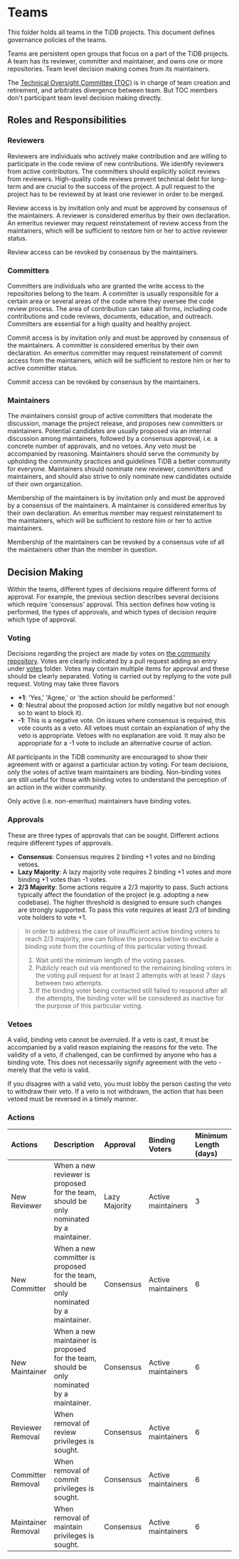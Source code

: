 # Teams

This folder holds all teams in the TiDB projects. This document defines governance policies of the teams.

Teams are persistent open groups that focus on a part of the TiDB projects. A team has its reviewer, committer and maintainer, and owns one or more repositories. Team level decision making comes from its maintainers.

The [Technical Oversight Committee (TOC)](/toc/README.md) is in charge of team creation and retirement, and arbitrates divergence between team. But TOC members don't participant team level decision making directly.

## Roles and Responsibilities

### Reviewers

Reviewers are individuals who actively make contribution and are willing to participate in the code review of new contributions. We identify reviewers from active contributors. The committers should explicitly solicit reviews from reviewers. High-quality code reviews prevent technical debt for long-term and are crucial to the success of the project. A pull request to the project has to be reviewed by at least one reviewer in order to be merged.

Review access is by invitation only and must be approved by consensus of the maintainers. A reviewer is considered emeritus by their own declaration. An emeritus reviewer may request reinstatement of review access from the maintainers, which will be sufficient to restore him or her to active reviewer status.

Review access can be revoked by consensus by the maintainers.

### Committers

Committers are individuals who are granted the write access to the repositories belong to the team. A committer is usually responsible for a certain area or several areas of the code where they oversee the code review process. The area of contribution can take all forms, including code contributions and code reviews, documents, education, and outreach. Committers are essential for a high quality and healthy project.

Commit access is by invitation only and must be approved by consensus of the maintainers. A committer is considered emeritus by their own declaration. An emeritus committer may request reinstatement of commit access from the maintainers, which will be sufficient to restore him or her to active committer status.

Commit access can be revoked by consensus by the maintainers.

### Maintainers

The maintainers consist group of active committers that moderate the discussion, manage the project release, and proposes new committers or maintainers. Potential candidates are usually proposed via an internal discussion among maintainers, followed by a consensus approval, i.e. a concrete number of approvals, and no vetoes. Any veto must be accompanied by reasoning. Maintainers should serve the community by upholding the community practices and guidelines TiDB a better community for everyone. Maintainers should nominate new reviewer, committers and maintainers, and should also strive to only nominate new candidates outside of their own organization.

Membership of the maintainers is by invitation only and must be approved by a consensus of the maintainers. A maintainer is considered emeritus by their own declaration. An emeritus member may request reinstatement to the maintainers, which will be sufficient to restore him or her to active maintainers.

Membership of the maintainers can be revoked by a consensus vote of all the maintainers other than the member in question.

## Decision Making

Within the teams, different types of decisions require different forms of approval. For example, the previous section describes several decisions which require 'consensus' approval. This section defines how voting is performed, the types of approvals, and which types of decision require which type of approval.

### Voting

Decisions regarding the project are made by votes on [the community repository](https://github.com/pingcap/community). Votes are clearly indicated by a pull request adding an entry under [votes](/votes/README.md) folder. Votes may contain multiple items for approval and these should be clearly separated. Voting is carried out by replying to the vote pull request. Voting may take three flavors

* **+1**: 'Yes,' 'Agree,' or 'the action should be performed.'
* **0**: Neutral about the proposed action (or mildly negative but not enough so to want to block it).
* **-1**: This is a negative vote. On issues where consensus is required, this vote counts as a veto. All vetoes must contain an explanation of why the veto is appropriate. Vetoes with no explanation are void. It may also be appropriate for a -1 vote to include an alternative course of action.

All participants in the TiDB community are encouraged to show their agreement with or against a particular action by voting. For team decisions, only the votes of active team maintainers are binding. Non-binding votes are still useful for those with binding votes to understand the perception of an action in the wider community.

Only active (i.e. non-emeritus) maintainers have binding votes.

### Approvals

These are three types of approvals that can be sought. Different actions require different types of approvals.

* **Consensus**: Consensus requires 2 binding +1 votes and no binding vetoes.
* **Lazy Majority**: A lazy majority vote requires 2 binding +1 votes and more binding +1 votes than -1 votes.
* **2/3 Majority**: Some actions require a 2/3 majority to pass. Such actions typically affect the foundation of the project (e.g. adopting a new codebase). The higher threshold is designed to ensure such changes are strongly supported. To pass this vote requires at least 2/3 of binding vote holders to vote +1.

> In order to address the case of insufficient active binding voters to reach 2/3 majority, one can follow the process below to exclude a binding vote from the counting of this particular voting thread. 
> 
> 1. Wait until the minimum length of the voting passes.
> 2. Publicly reach out via mentioned to the remaining binding voters in the voting pull request for at least 2 attempts with at least 7 days between two attempts.
> 3. If the binding voter being contacted still failed to respond after all the attempts, the binding voter will be considered as inactive for the purpose of this particular voting.

### Vetoes

A valid, binding veto cannot be overruled. If a veto is cast, it must be accompanied by a valid reason explaining the reasons for the veto. The validity of a veto, if challenged, can be confirmed by anyone who has a binding vote. This does not necessarily signify agreement with the veto - merely that the veto is valid.

If you disagree with a valid veto, you must lobby the person casting the veto to withdraw their veto. If a veto is not withdrawn, the action that has been vetoed must be reversed in a timely manner.

### Actions

| Actions            | Description                                                                               | Approval      | Binding Voters     | Minimum Length (days) |
| :----------------- | :---------------------------------------------------------------------------------------- | :------------ | :----------------- | :-------------------- |
| New Reviewer       | When a new reviewer is proposed for the team, should be only nominated by a maintainer.   | Lazy Majority | Active maintainers | 3                     |
| New Committer      | When a new committer is proposed for the team, should be only nominated by a maintainer.  | Consensus     | Active maintainers | 6                     |
| New Maintainer     | When a new maintainer is proposed for the team, should be only nominated by a maintainer. | Consensus     | Active maintainers | 6                     |
| Reviewer Removal   | When removal of review privileges is sought.                                              | Consensus     | Active maintainers | 6                     |
| Committer Removal  | When removal of commit privileges is sought.                                              | Consensus     | Active maintainers | 6                     |
| Maintainer Removal | When removal of maintain privileges is sought.                                            | Consensus     | Active maintainers | 6                     |
